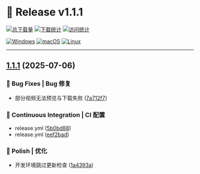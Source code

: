 # 🎉 Release v1.1.1

[![总下载量](https://img.shields.io/github/downloads/11273/QzonePhoto/total?style=flat-square&logo=github&color=blue)](https://github.com/11273/QzonePhoto/releases/tag/v1.1.1) [![下载统计](https://img.shields.io/github/downloads/11273/QzonePhoto/v1.1.1/total?style=flat-square&logo=github&color=green)](https://github.com/11273/QzonePhoto/releases/tag/v1.1.1) [![访问统计](https://komarev.com/ghpvc/?username=11273-QzonePhoto-v1-1-1&label=Views&color=brightgreen&style=flat-square)](https://github.com/11273/QzonePhoto/releases/tag/v1.1.1)

[![Windows](https://img.shields.io/badge/Windows-0078D6?style=flat-square&logo=windows&logoColor=white)](https://github.com/11273/QzonePhoto/releases/tag/v1.1.1) [![macOS](https://img.shields.io/badge/macOS-000000?style=flat-square&logo=apple&logoColor=white)](https://github.com/11273/QzonePhoto/releases/tag/v1.1.1) [![Linux](https://img.shields.io/badge/Linux-FCC624?style=flat-square&logo=linux&logoColor=black)](https://github.com/11273/QzonePhoto/releases/tag/v1.1.1)

---

## [1.1.1](https://github.com/11273/QzonePhoto/compare/v1.1.0...v1.1.1) (2025-07-06)

### 🐛 Bug Fixes | Bug 修复

* 部分视频无法预览与下载失败 ([7a712f7](https://github.com/11273/QzonePhoto/commit/7a712f7cd07552aa878769a8d620b4fd69f70d0b))

### 🔧 Continuous Integration | CI 配置

* release.yml ([5b0bd88](https://github.com/11273/QzonePhoto/commit/5b0bd88794f5767f92dd3104dc7891c291c06bf6))
* release.yml ([eef2bad](https://github.com/11273/QzonePhoto/commit/eef2bad5abb7607ad57e415c2c2a450eb710b563))

### 💅 Polish | 优化

* 开发环境跳过更新检查 ([1a4393a](https://github.com/11273/QzonePhoto/commit/1a4393a2f8195bcda383e3cf406678571ef390e8))